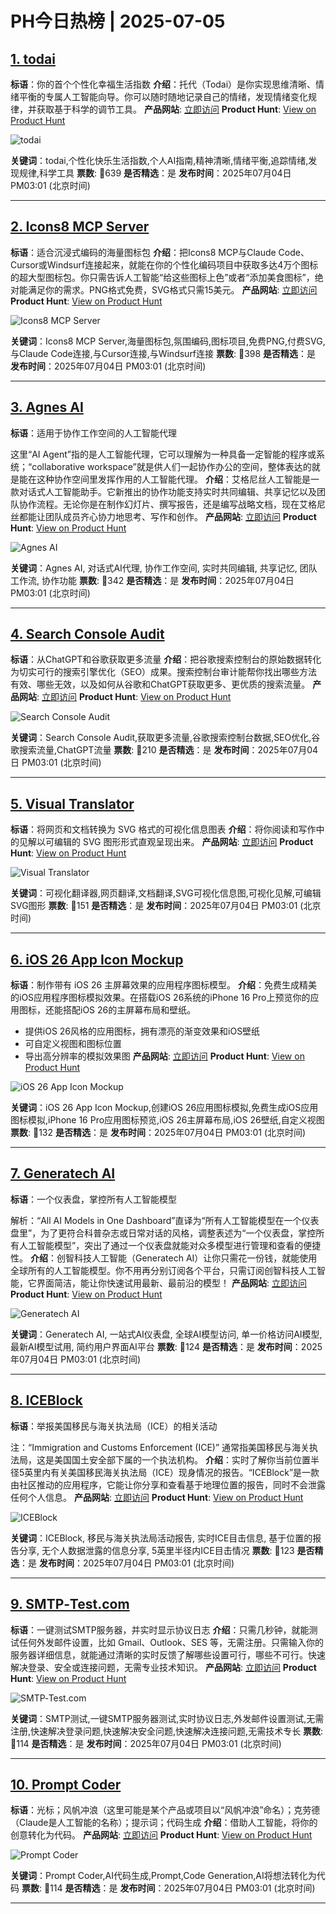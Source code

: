 # PH今日热榜 | 2025-07-05

## [1. todai](https://www.producthunt.com/products/todai-app?utm_campaign=producthunt-api&utm_medium=api-v2&utm_source=Application%3A+dev+%28ID%3A+189358%29)
**标语**：你的首个个性化幸福生活指数
**介绍**：托代（Todai）是你实现思维清晰、情绪平衡的专属人工智能向导。你可以随时随地记录自己的情绪，发现情绪变化规律，并获取基于科学的调节工具。
**产品网站**: [立即访问](https://www.producthunt.com/r/MSZ6GWEATFGZNX?utm_campaign=producthunt-api&utm_medium=api-v2&utm_source=Application%3A+dev+%28ID%3A+189358%29)
**Product Hunt**: [View on Product Hunt](https://www.producthunt.com/products/todai-app?utm_campaign=producthunt-api&utm_medium=api-v2&utm_source=Application%3A+dev+%28ID%3A+189358%29)

![todai](https://ph-files.imgix.net/0c23952e-e10e-4e14-8d2f-2f4528019e53.png?auto=format)

**关键词**：todai,个性化快乐生活指数,个人AI指南,精神清晰,情绪平衡,追踪情绪,发现规律,科学工具
**票数**: 🔺639
**是否精选**：是
**发布时间**：2025年07月04日 PM03:01 (北京时间)

---

## [2. Icons8 MCP Server](https://www.producthunt.com/products/icons8?utm_campaign=producthunt-api&utm_medium=api-v2&utm_source=Application%3A+dev+%28ID%3A+189358%29)
**标语**：适合沉浸式编码的海量图标包
**介绍**：把Icons8 MCP与Claude Code、Cursor或Windsurf连接起来，就能在你的个性化编码项目中获取多达4万个图标的超大型图标包。你只需告诉人工智能“给这些图标上色”或者“添加美食图标”，绝对能满足你的需求。PNG格式免费，SVG格式只需15美元。
**产品网站**: [立即访问](https://www.producthunt.com/r/ZFBHBG4TLWCG5D?utm_campaign=producthunt-api&utm_medium=api-v2&utm_source=Application%3A+dev+%28ID%3A+189358%29)
**Product Hunt**: [View on Product Hunt](https://www.producthunt.com/products/icons8?utm_campaign=producthunt-api&utm_medium=api-v2&utm_source=Application%3A+dev+%28ID%3A+189358%29)

![Icons8 MCP Server](https://ph-files.imgix.net/b7521ab0-6afb-4724-b198-48cdc5ebe652.jpeg?auto=format)

**关键词**：Icons8 MCP Server,海量图标包,氛围编码,图标项目,免费PNG,付费SVG,与Claude Code连接,与Cursor连接,与Windsurf连接
**票数**: 🔺398
**是否精选**：是
**发布时间**：2025年07月04日 PM03:01 (北京时间)

---

## [3. Agnes AI ](https://www.producthunt.com/products/agnes-ai?utm_campaign=producthunt-api&utm_medium=api-v2&utm_source=Application%3A+dev+%28ID%3A+189358%29)
**标语**：适用于协作工作空间的人工智能代理

这里“AI Agent”指的是人工智能代理，它可以理解为一种具备一定智能的程序或系统；“collaborative workspace”就是供人们一起协作办公的空间，整体表达的就是能在这种协作空间里发挥作用的人工智能代理。
**介绍**：艾格尼丝人工智能是一款对话式人工智能助手。它新推出的协作功能支持实时共同编辑、共享记忆以及团队协作流程。无论你是在制作幻灯片、撰写报告，还是编写战略文档，现在艾格尼丝都能让团队成员齐心协力地思考、写作和创作。
**产品网站**: [立即访问](https://www.producthunt.com/r/6KJXBZTXZSUNSJ?utm_campaign=producthunt-api&utm_medium=api-v2&utm_source=Application%3A+dev+%28ID%3A+189358%29)
**Product Hunt**: [View on Product Hunt](https://www.producthunt.com/products/agnes-ai?utm_campaign=producthunt-api&utm_medium=api-v2&utm_source=Application%3A+dev+%28ID%3A+189358%29)

![Agnes AI ](https://ph-files.imgix.net/e4cb07e5-f76e-4a05-9531-766b6f17e74a.png?auto=format)

**关键词**：Agnes AI, 对话式AI代理, 协作工作空间, 实时共同编辑, 共享记忆, 团队工作流, 协作功能
**票数**: 🔺342
**是否精选**：是
**发布时间**：2025年07月04日 PM03:01 (北京时间)

---

## [4. Search Console Audit](https://www.producthunt.com/products/search-console-audit?utm_campaign=producthunt-api&utm_medium=api-v2&utm_source=Application%3A+dev+%28ID%3A+189358%29)
**标语**：从ChatGPT和谷歌获取更多流量
**介绍**：把谷歌搜索控制台的原始数据转化为切实可行的搜索引擎优化（SEO）成果。搜索控制台审计能帮你找出哪些方法有效、哪些无效，以及如何从谷歌和ChatGPT获取更多、更优质的搜索流量。
**产品网站**: [立即访问](https://www.producthunt.com/r/SEJNM4L6QSITZZ?utm_campaign=producthunt-api&utm_medium=api-v2&utm_source=Application%3A+dev+%28ID%3A+189358%29)
**Product Hunt**: [View on Product Hunt](https://www.producthunt.com/products/search-console-audit?utm_campaign=producthunt-api&utm_medium=api-v2&utm_source=Application%3A+dev+%28ID%3A+189358%29)

![Search Console Audit](https://ph-files.imgix.net/88003b91-bc12-4318-a43d-c9ce929079c5.png?auto=format)

**关键词**：Search Console Audit,获取更多流量,谷歌搜索控制台数据,SEO优化,谷歌搜索流量,ChatGPT流量
**票数**: 🔺210
**是否精选**：是
**发布时间**：2025年07月04日 PM03:01 (北京时间)

---

## [5. Visual Translator](https://www.producthunt.com/products/pageon-ai?utm_campaign=producthunt-api&utm_medium=api-v2&utm_source=Application%3A+dev+%28ID%3A+189358%29)
**标语**：将网页和文档转换为 SVG 格式的可视化信息图表
**介绍**：将你阅读和写作中的见解以可编辑的 SVG 图形形式直观呈现出来。
**产品网站**: [立即访问](https://www.producthunt.com/r/4NVQOCI5LOQV3F?utm_campaign=producthunt-api&utm_medium=api-v2&utm_source=Application%3A+dev+%28ID%3A+189358%29)
**Product Hunt**: [View on Product Hunt](https://www.producthunt.com/products/pageon-ai?utm_campaign=producthunt-api&utm_medium=api-v2&utm_source=Application%3A+dev+%28ID%3A+189358%29)

![Visual Translator](https://ph-files.imgix.net/fffb7728-c803-4491-89c7-0b7cf8f2465a.png?auto=format)

**关键词**：可视化翻译器,网页翻译,文档翻译,SVG可视化信息图,可视化见解,可编辑SVG图形
**票数**: 🔺151
**是否精选**：是
**发布时间**：2025年07月04日 PM03:01 (北京时间)

---

## [6. iOS 26 App Icon Mockup](https://www.producthunt.com/products/iconcraft-ai?utm_campaign=producthunt-api&utm_medium=api-v2&utm_source=Application%3A+dev+%28ID%3A+189358%29)
**标语**：制作带有 iOS 26 主屏幕效果的应用程序图标模型。
**介绍**：免费生成精美的iOS应用程序图标模拟效果。在搭载iOS 26系统的iPhone 16 Pro上预览你的应用图标，还能搭配iOS 26的主屏幕布局和壁纸。
- 提供iOS 26风格的应用图标，拥有漂亮的渐变效果和iOS壁纸
- 可自定义视图和图标位置
- 导出高分辨率的模拟效果图
**产品网站**: [立即访问](https://www.producthunt.com/r/C36M5XJ4KJU37B?utm_campaign=producthunt-api&utm_medium=api-v2&utm_source=Application%3A+dev+%28ID%3A+189358%29)
**Product Hunt**: [View on Product Hunt](https://www.producthunt.com/products/iconcraft-ai?utm_campaign=producthunt-api&utm_medium=api-v2&utm_source=Application%3A+dev+%28ID%3A+189358%29)

![iOS 26 App Icon Mockup](https://ph-files.imgix.net/1045d70a-41ec-4d5c-ae6c-bd0e591ba06c.png?auto=format)

**关键词**：iOS 26 App Icon Mockup,创建iOS 26应用图标模拟,免费生成iOS应用图标模拟,iPhone 16 Pro应用图标预览,iOS 26主屏幕布局,iOS 26壁纸,自定义视图
**票数**: 🔺132
**是否精选**：是
**发布时间**：2025年07月04日 PM03:01 (北京时间)

---

## [7. Generatech AI ](https://www.producthunt.com/products/generatech-ai?utm_campaign=producthunt-api&utm_medium=api-v2&utm_source=Application%3A+dev+%28ID%3A+189358%29)
**标语**：一个仪表盘，掌控所有人工智能模型

解析：“All AI Models in One Dashboard”直译为“所有人工智能模型在一个仪表盘里”，为了更符合科普杂志或日常对话的风格，调整表述为“一个仪表盘，掌控所有人工智能模型”，突出了通过一个仪表盘就能对众多模型进行管理和查看的便捷性。
**介绍**：创智科技人工智能（Generatech AI）让你只需花一份钱，就能使用全球所有的人工智能模型。你不用再分别订阅各个平台，只需订阅创智科技人工智能，它界面简洁，能让你快速试用最新、最前沿的模型！
**产品网站**: [立即访问](https://www.producthunt.com/r/VYDMBTJOVOKBT6?utm_campaign=producthunt-api&utm_medium=api-v2&utm_source=Application%3A+dev+%28ID%3A+189358%29)
**Product Hunt**: [View on Product Hunt](https://www.producthunt.com/products/generatech-ai?utm_campaign=producthunt-api&utm_medium=api-v2&utm_source=Application%3A+dev+%28ID%3A+189358%29)

![Generatech AI ](https://ph-files.imgix.net/91d694ad-8b82-47d6-8a17-8c30525044ef.png?auto=format)

**关键词**：Generatech AI, 一站式AI仪表盘, 全球AI模型访问, 单一价格访问AI模型, 最新AI模型试用, 简约用户界面AI平台
**票数**: 🔺124
**是否精选**：是
**发布时间**：2025年07月04日 PM03:01 (北京时间)

---

## [8. ICEBlock](https://www.producthunt.com/products/iceblock?utm_campaign=producthunt-api&utm_medium=api-v2&utm_source=Application%3A+dev+%28ID%3A+189358%29)
**标语**：举报美国移民与海关执法局（ICE）的相关活动

注：“Immigration and Customs Enforcement (ICE)” 通常指美国移民与海关执法局，这是美国国土安全部下属的一个执法机构。
**介绍**：实时了解你当前位置半径5英里内有关美国移民海关执法局（ICE）现身情况的报告。“ICEBlock”是一款由社区推动的应用程序，它能让你分享和查看基于地理位置的报告，同时不会泄露任何个人信息。
**产品网站**: [立即访问](https://www.producthunt.com/r/V77AI6QGAT7YNY?utm_campaign=producthunt-api&utm_medium=api-v2&utm_source=Application%3A+dev+%28ID%3A+189358%29)
**Product Hunt**: [View on Product Hunt](https://www.producthunt.com/products/iceblock?utm_campaign=producthunt-api&utm_medium=api-v2&utm_source=Application%3A+dev+%28ID%3A+189358%29)

![ICEBlock](https://ph-files.imgix.net/877bee42-2d36-482e-888a-77d7e99a3153.png?auto=format)

**关键词**：ICEBlock, 移民与海关执法局活动报告, 实时ICE目击信息, 基于位置的报告分享, 无个人数据泄露的信息分享, 5英里半径内ICE目击情况
**票数**: 🔺123
**是否精选**：是
**发布时间**：2025年07月04日 PM03:01 (北京时间)

---

## [9. SMTP‑Test.com](https://www.producthunt.com/products/smtp-test-com-instant-smtp-debugger?utm_campaign=producthunt-api&utm_medium=api-v2&utm_source=Application%3A+dev+%28ID%3A+189358%29)
**标语**：一键测试SMTP服务器，并实时显示协议日志
**介绍**：只需几秒钟，就能测试任何外发邮件设置，比如 Gmail、Outlook、SES 等，无需注册。只需输入你的服务器详细信息，就能通过清晰的实时反馈了解哪些设置可行，哪些不可行。快速解决登录、安全或连接问题，无需专业技术知识。
**产品网站**: [立即访问](https://www.producthunt.com/r/ZDAFHX2ACXSTUO?utm_campaign=producthunt-api&utm_medium=api-v2&utm_source=Application%3A+dev+%28ID%3A+189358%29)
**Product Hunt**: [View on Product Hunt](https://www.producthunt.com/products/smtp-test-com-instant-smtp-debugger?utm_campaign=producthunt-api&utm_medium=api-v2&utm_source=Application%3A+dev+%28ID%3A+189358%29)

![SMTP‑Test.com](https://ph-files.imgix.net/61076b52-910d-46ae-bc48-281f550e4375.png?auto=format)

**关键词**：SMTP测试,一键SMTP服务器测试,实时协议日志,外发邮件设置测试,无需注册,快速解决登录问题,快速解决安全问题,快速解决连接问题,无需技术专长
**票数**: 🔺114
**是否精选**：是
**发布时间**：2025年07月04日 PM03:01 (北京时间)

---

## [10. Prompt Coder](https://www.producthunt.com/products/prompt-coder?utm_campaign=producthunt-api&utm_medium=api-v2&utm_source=Application%3A+dev+%28ID%3A+189358%29)
**标语**：光标；风帆冲浪（这里可能是某个产品或项目以“风帆冲浪”命名）；克劳德（Claude是人工智能的名称）；提示词；代码生成
**介绍**：借助人工智能，将你的创意转化为代码。
**产品网站**: [立即访问](https://www.producthunt.com/r/YCX5J7NMH76D5O?utm_campaign=producthunt-api&utm_medium=api-v2&utm_source=Application%3A+dev+%28ID%3A+189358%29)
**Product Hunt**: [View on Product Hunt](https://www.producthunt.com/products/prompt-coder?utm_campaign=producthunt-api&utm_medium=api-v2&utm_source=Application%3A+dev+%28ID%3A+189358%29)

![Prompt Coder](https://ph-files.imgix.net/262f7ef8-9ab0-4647-8e54-3328cd9ebf3b.png?auto=format)

**关键词**：Prompt Coder,AI代码生成,Prompt,Code Generation,AI将想法转化为代码
**票数**: 🔺114
**是否精选**：是
**发布时间**：2025年07月04日 PM03:01 (北京时间)

---

